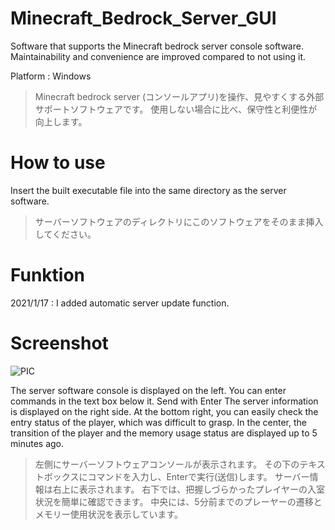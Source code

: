 # Minecraft_Bedrock_Server_GUI
Software that supports the Minecraft bedrock server console software. 
Maintainability and convenience are improved compared to not using it.

Platform : Windows

> Minecraft bedrock server (コンソールアプリ)を操作、見やすくする外部サポートソフトウェアです。
使用しない場合に比べ、保守性と利便性が向上します。

# How to use
  Insert the built executable file into the same directory as the server software.
  > サーバーソフトウェアのディレクトリにこのソフトウェアをそのまま挿入してください。
# Funktion
  2021/1/17 : I added automatic server update function.

# Screenshot

![PIC](https://user-images.githubusercontent.com/76650151/103246087-900af200-49a5-11eb-8aa0-c7fbb970aeec.png)

The server software console is displayed on the left. 
You can enter commands in the text box below it. Send with Enter
The server information is displayed on the right side.
At the bottom right, you can easily check the entry status of the player, which was difficult to grasp.
In the center, the transition of the player and the memory usage status are displayed up to 5 minutes ago.

> 左側にサーバーソフトウェアコンソールが表示されます。
その下のテキストボックスにコマンドを入力し、Enterで実行(送信)します。
サーバー情報は右上に表示されます。
右下では、把握しづらかったプレイヤーの入室状況を簡単に確認できます。
中央には、5分前までのプレーヤーの遷移とメモリー使用状況を表示しています。

